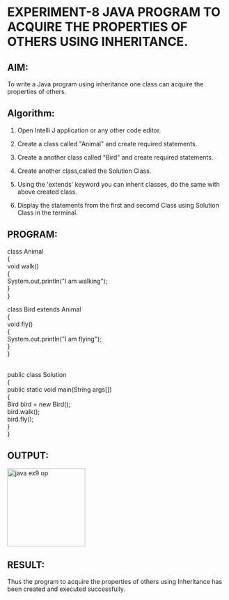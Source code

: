 # EXPERIMENT-8 JAVA PROGRAM TO ACQUIRE THE PROPERTIES OF OTHERS USING INHERITANCE.

## AIM:
To write a Java program using inheritance one class can acquire the properties of others.

## Algorithm:
1. Open Intelli J application or any other code editor.

2. Create a class called "Animal" and create required statements.

3. Create a another class called "Bird" and create required statements.

4. Create another class,called the Solution Class.

5. Using the 'extends' keyword you can inherit classes, do the same with above created class.

6. Display the statements from the first and secomd Class using Solution Class in the terminal.

## PROGRAM:

class Animal<br>
{<br>
void walk()<br>
{<br>
System.out.println("I am walking");<br>
  }<br>
}<br>

class Bird extends Animal<br>
{<br>
void fly()<br>
{<br>
System.out.println("I am flying");<br>
  }<br>
}<br><br>

public class Solution<br>
{<br>
public static void main(String args[])<br>
{<br>
Bird bird = new Bird();<br>
bird.walk();<br>
bird.fly();<br>
  }<br>
}

## OUTPUT:
<img width="179" alt="java ex9 op" src="https://github.com/divvisha/INHERIT-ONE-CLASS/assets/127508123/8f4eccaf-9f59-4925-847a-67172f0f5423">

## RESULT:
Thus the program to acquire the properties of others using Inheritance has been created and executed successfully.
